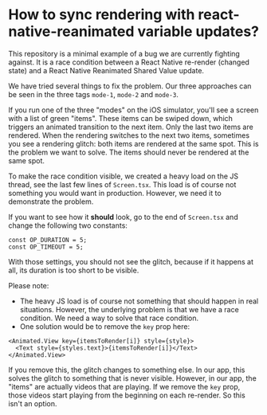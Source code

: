 # How to sync rendering with react-native-reanimated variable updates?

This repository is a minimal example of a bug we are currently fighting against. It is a race condition between a React Native re-render (changed state) and a React Native Reanimated Shared Value update.

We have tried several things to fix the problem. Our three approaches can be seen in the three tags `mode-1`, `mode-2` and `mode-3`.

If you run one of the three "modes" on the iOS simulator, you'll see a screen with a list of green "items". These items can be swiped down, which triggers an animated transition to the next item. Only the last two items are rendered. When the rendering switches to the next two items, sometimes you see a rendering glitch: both items are rendered at the same spot. This is the problem we want to solve. The items should never be rendered at the same spot.

To make the race condition visible, we created a heavy load on the JS thread, see the last few lines of `Screen.tsx`. This load is of course not something you would want in production. However, we need it to demonstrate the problem.

If you want to see how it **should** look, go to the end of `Screen.tsx` and change the following two constants:

```
const OP_DURATION = 5;
const OP_TIMEOUT = 5;
```

With those settings, you should not see the glitch, because if it happens at all, its duration is too short to be visible.

Please note:

* The heavy JS load is of course not something that should happen in real situations. However, the underlying problem is that we have a race condition. We need a way to solve that race condition.
* One solution would be to remove the `key` prop here:
```
<Animated.View key={itemsToRender[i]} style={style}>
  <Text style={styles.text}>{itemsToRender[i]}</Text>
</Animated.View>
```
If you remove this, the glitch changes to something else. In our app, this solves the glitch to something that is never visible. However, in our app, the "items" are actually videos that are playing. If we remove the `key` prop, those videos start playing from the beginning on each re-render. So this isn't an option.
